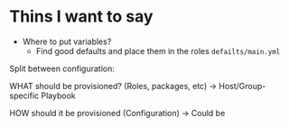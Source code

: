# Thins I want to say

- Where to put variables?
    - Find good defaults and place them in the roles `defailts/main.yml`

Split between configuration:

WHAT should be provisioned? (Roles, packages, etc)
    -> Host/Group-specific Playbook

HOW should it be provisioned (Configuration)
    -> Could be 
